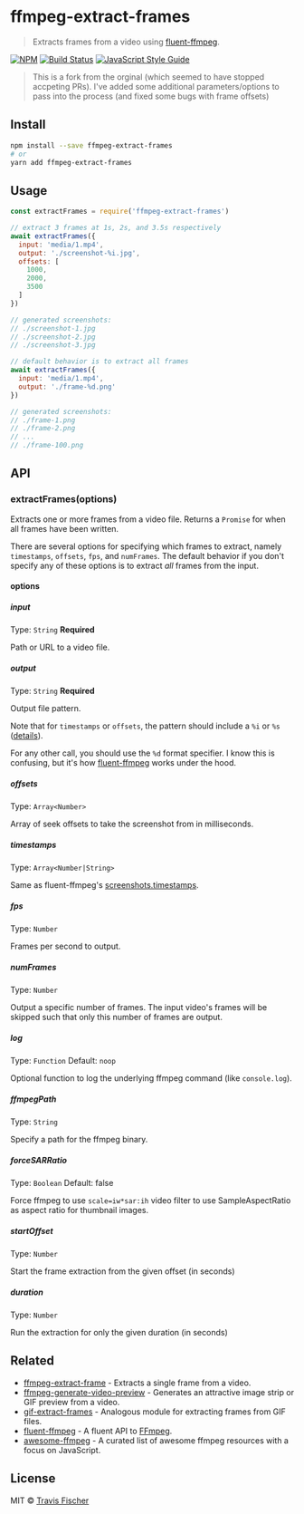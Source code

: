 # ffmpeg-extract-frames

> Extracts frames from a video using [fluent-ffmpeg](https://github.com/fluent-ffmpeg/node-fluent-ffmpeg).

[![NPM](https://img.shields.io/npm/v/ffmpeg-extract-frames.svg)](https://www.npmjs.com/package/ffmpeg-extract-frames) [![Build Status](https://travis-ci.com/transitive-bullshit/ffmpeg-extract-frames.svg?branch=master)](https://travis-ci.com/transitive-bullshit/ffmpeg-extract-frames) [![JavaScript Style Guide](https://img.shields.io/badge/code_style-standard-brightgreen.svg)](https://standardjs.com)

> This is a fork from the orginal (which seemed to have stopped accpeting PRs).  I've added some additional parameters/options to pass into the process (and fixed some bugs with frame offsets)

## Install

```bash
npm install --save ffmpeg-extract-frames
# or
yarn add ffmpeg-extract-frames
```

## Usage

```js
const extractFrames = require('ffmpeg-extract-frames')

// extract 3 frames at 1s, 2s, and 3.5s respectively
await extractFrames({
  input: 'media/1.mp4',
  output: './screenshot-%i.jpg',
  offsets: [
    1000,
    2000,
    3500
  ]
})

// generated screenshots:
// ./screenshot-1.jpg
// ./screenshot-2.jpg
// ./screenshot-3.jpg
```

```js
// default behavior is to extract all frames
await extractFrames({
  input: 'media/1.mp4',
  output: './frame-%d.png'
})

// generated screenshots:
// ./frame-1.png
// ./frame-2.png
// ...
// ./frame-100.png
```

## API

### extractFrames(options)

Extracts one or more frames from a video file. Returns a `Promise` for when all frames have been written.

There are several options for specifying which frames to extract, namely `timestamps`, `offsets`, `fps`, and `numFrames`. The default behavior if you don't specify any of these options is to extract *all* frames from the input.

#### options

##### input

Type: `String`
**Required**

Path or URL to a video file.

##### output

Type: `String`
**Required**

Output file pattern.

Note that for `timestamps` or `offsets`, the pattern should include a `%i` or `%s` ([details](https://github.com/fluent-ffmpeg/node-fluent-ffmpeg#screenshotsoptions-dirname-generate-thumbnails)).

For any other call, you should use the `%d` format specifier. I know this is confusing, but it's how [fluent-ffmpeg](https://github.com/fluent-ffmpeg/node-fluent-ffmpeg) works under the hood.

##### offsets

Type: `Array<Number>`

Array of seek offsets to take the screenshot from in milliseconds.

##### timestamps

Type: `Array<Number|String>`

Same as fluent-ffmpeg's [screenshots.timestamps](https://github.com/fluent-ffmpeg/node-fluent-ffmpeg#screenshotsoptions-dirname-generate-thumbnails).

##### fps

Type: `Number`

Frames per second to output.

##### numFrames

Type: `Number`

Output a specific number of frames. The input video's frames will be skipped such that only this number of frames are output.

##### log

Type: `Function`
Default: `noop`

Optional function to log the underlying ffmpeg command (like `console.log`).

##### ffmpegPath

Type: `String`

Specify a path for the ffmpeg binary.

##### forceSARRatio

Type: `Boolean`
Default: false

Force ffmpeg to use `scale=iw*sar:ih` video filter to use SampleAspectRatio as aspect ratio for thumbnail images.

##### startOffset

Type: `Number`

Start the frame extraction from the given offset (in seconds)

##### duration

Type: `Number`

Run the extraction for only the given duration (in seconds)

## Related

- [ffmpeg-extract-frame](https://github.com/transitive-bullshit/ffmpeg-extract-frame) - Extracts a single frame from a video.
- [ffmpeg-generate-video-preview](https://github.com/transitive-bullshit/ffmpeg-generate-video-preview) - Generates an attractive image strip or GIF preview from a video.
- [gif-extract-frames](https://github.com/transitive-bullshit/gif-extract-frames) - Analogous module for extracting frames from GIF files.
- [fluent-ffmpeg](https://github.com/fluent-ffmpeg/node-fluent-ffmpeg) - A fluent API to [FFmpeg](http://ffmpeg.org/).
- [awesome-ffmpeg](https://github.com/transitive-bullshit/awesome-ffmpeg) - A curated list of awesome ffmpeg resources with a focus on JavaScript.

## License

MIT © [Travis Fischer](https://github.com/transitive-bullshit)
